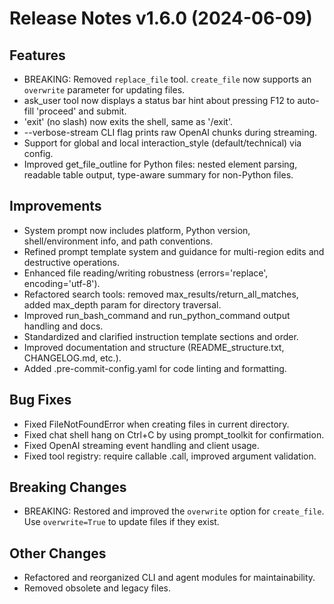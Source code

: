 # Release Notes v1.6.0 (2024-06-09)

## Features
- BREAKING: Removed `replace_file` tool. `create_file` now supports an `overwrite` parameter for updating files.
- ask_user tool now displays a status bar hint about pressing F12 to auto-fill 'proceed' and submit.
- 'exit' (no slash) now exits the shell, same as '/exit'.
- --verbose-stream CLI flag prints raw OpenAI chunks during streaming.
- Support for global and local interaction_style (default/technical) via config.
- Improved get_file_outline for Python files: nested element parsing, readable table output, type-aware summary for non-Python files.

## Improvements
- System prompt now includes platform, Python version, shell/environment info, and path conventions.
- Refined prompt template system and guidance for multi-region edits and destructive operations.
- Enhanced file reading/writing robustness (errors='replace', encoding='utf-8').
- Refactored search tools: removed max_results/return_all_matches, added max_depth param for directory traversal.
- Improved run_bash_command and run_python_command output handling and docs.
- Standardized and clarified instruction template sections and order.
- Improved documentation and structure (README_structure.txt, CHANGELOG.md, etc.).
- Added .pre-commit-config.yaml for code linting and formatting.

## Bug Fixes
- Fixed FileNotFoundError when creating files in current directory.
- Fixed chat shell hang on Ctrl+C by using prompt_toolkit for confirmation.
- Fixed OpenAI streaming event handling and client usage.
- Fixed tool registry: require callable .call, improved argument validation.

## Breaking Changes
- BREAKING: Restored and improved the `overwrite` option for `create_file`. Use `overwrite=True` to update files if they exist.

## Other Changes
- Refactored and reorganized CLI and agent modules for maintainability.
- Removed obsolete and legacy files.

